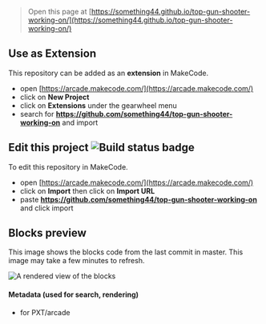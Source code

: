  


> Open this page at [https://something44.github.io/top-gun-shooter-working-on/](https://something44.github.io/top-gun-shooter-working-on/)

## Use as Extension

This repository can be added as an **extension** in MakeCode.

* open [https://arcade.makecode.com/](https://arcade.makecode.com/)
* click on **New Project**
* click on **Extensions** under the gearwheel menu
* search for **https://github.com/something44/top-gun-shooter-working-on** and import

## Edit this project ![Build status badge](https://github.com/something44/top-gun-shooter-working-on/workflows/MakeCode/badge.svg)

To edit this repository in MakeCode.

* open [https://arcade.makecode.com/](https://arcade.makecode.com/)
* click on **Import** then click on **Import URL**
* paste **https://github.com/something44/top-gun-shooter-working-on** and click import

## Blocks preview

This image shows the blocks code from the last commit in master.
This image may take a few minutes to refresh.

![A rendered view of the blocks](https://github.com/something44/top-gun-shooter-working-on/raw/master/.github/makecode/blocks.png)

#### Metadata (used for search, rendering)

* for PXT/arcade
<script src="https://makecode.com/gh-pages-embed.js"></script><script>makeCodeRender("{{ site.makecode.home_url }}", "{{ site.github.owner_name }}/{{ site.github.repository_name }}");</script>
